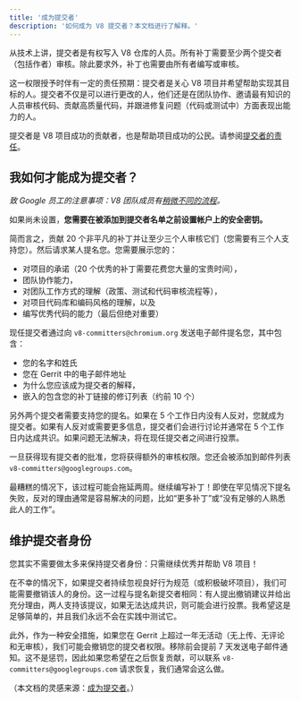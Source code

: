 ```yaml
---
title: '成为提交者'
description: '如何成为 V8 提交者？本文档进行了解释。'
---
```

从技术上讲，提交者是有权写入 V8 仓库的人员。所有补丁需要至少两个提交者（包括作者）审核。除此要求外，补丁也需要由所有者编写或审核。

这一权限授予时伴有一定的责任预期：提交者是关心 V8 项目并希望帮助实现其目标的人。提交者不仅是可以进行更改的人，他们还是在团队协作、邀请最有知识的人员审核代码、贡献高质量代码，并跟进修复问题（代码或测试中）方面表现出能力的人。

提交者是 V8 项目成功的贡献者，也是帮助项目成功的公民。请参阅[提交者的责任](/docs/committer-responsibility)。

## 我如何才能成为提交者？

*致 Google 员工的注意事项：V8 团队成员有[稍微不同的流程](http://go/v8/setup_permissions.md)。*

如果尚未设置，**您需要在被添加到提交者名单之前设置帐户上的安全密钥。**

简而言之，贡献 20 个非平凡的补丁并让至少三个人审核它们（您需要有三个人支持您）。然后请求某人提名您。您需要展示您的：

- 对项目的承诺（20 个优秀的补丁需要花费您大量的宝贵时间），
- 团队协作能力，
- 对团队工作方式的理解（政策、测试和代码审核流程等），
- 对项目代码库和编码风格的理解，以及
- 编写优秀代码的能力（最后但绝对重要）

现任提交者通过向 `v8-committers@chromium.org` 发送电子邮件提名您，其中包含：

- 您的名字和姓氏
- 您在 Gerrit 中的电子邮件地址
- 为什么您应该成为提交者的解释，
- 嵌入的包含您的补丁链接的修订列表（约前 10 个）

另外两个提交者需要支持您的提名。如果在 5 个工作日内没有人反对，您就成为提交者。如果有人反对或需要更多信息，提交者们会进行讨论并通常在 5 个工作日内达成共识。如果问题无法解决，将在现任提交者之间进行投票。

一旦获得现有提交者的批准，您将获得额外的审核权限。您还会被添加到邮件列表 `v8-committers@googlegroups.com`。

最糟糕的情况下，该过程可能会拖延两周。继续编写补丁！即使在罕见情况下提名失败，反对的理由通常是容易解决的问题，比如“更多补丁”或“没有足够的人熟悉此人的工作”。

## 维护提交者身份

您其实不需要做太多来保持提交者身份：只需继续优秀并帮助 V8 项目！

在不幸的情况下，如果提交者持续忽视良好行为规范（或积极破坏项目），我们可能需要撤销该人的身份。这一过程与提名新提交者相同：有人提出撤销建议并给出充分理由，两人支持该提议，如果无法达成共识，则可能会进行投票。我希望这是足够简单的，并且我们永远不会在实践中测试它。

此外，作为一种安全措施，如果您在 Gerrit 上超过一年无活动（无上传、无评论和无审核），我们可能会撤销您的提交者权限。移除前会提前 7 天发送电子邮件通知。这不是惩罚，因此如果您希望在之后恢复贡献，可以联系 `v8-committers@googlegroups.com` 请求恢复，我们通常会这么做。

（本文档的灵感来源：[成为提交者](https://dev.chromium.org/getting-involved/become-a-committer)。）
